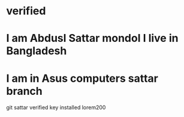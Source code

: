# verified
# I am Abdusl Sattar mondol I live in Bangladesh 
# I am in Asus computers sattar branch
git sattar verified key installed
lorem200
